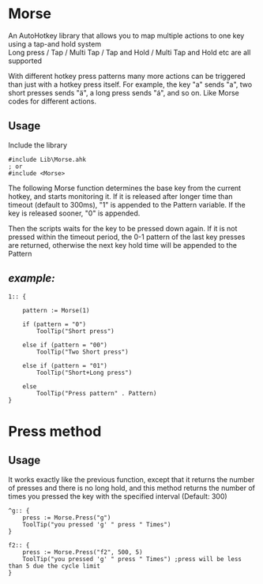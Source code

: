 # Morse

An AutoHotkey library that allows you to map multiple actions to one key using a tap-and hold system  
Long press / Tap / Multi Tap / Tap and Hold / Multi Tap and Hold etc are all supported


With different hotkey press patterns many more actions can be triggered than just with a hotkey press itself. For example, the key "a" sends "a", two short presses sends "ä", a long press sends "á", and so on. Like Morse codes for different actions.



<!-- # Normal Usage
## Setup
1. Download a zip from the releases page
2. Extract the zip to a folder of your choice
3. Run the Example script -->

## Usage

Include the library
```Autohotkey
#include Lib\Morse.ahk
; or
#include <Morse>
```

The following Morse function determines the base key from the current hotkey, and starts monitoring it. If it is released after longer time than timeout (default to 300ms), "1" is appended to the Pattern variable. If the key is released sooner, "0" is appended.


Then the scripts waits for the key to be pressed down again. If it is not pressed within the timeout period, the 0-1 pattern of the last key presses are returned, otherwise the next key hold time will be appended to the Pattern


*example:*
------------

```Autohotkey
1:: {

    pattern := Morse(1)

    if (pattern = "0")
        ToolTip("Short press")

    else if (pattern = "00")
        ToolTip("Two Short press")

    else if (pattern = "01")
        ToolTip("Short+Long press")
    
    else 
        ToolTip("Press pattern" . Pattern)
}
```

# Press method
## Usage

It works exactly like the previous function, except that it returns the number of presses and there is no long hold, and this method returns the number of times you pressed the key with the specified interval (Default: 300)

```Autohotkey
^g:: {
    press := Morse.Press("g")
    ToolTip("you pressed 'g' " press " Times")
}
```

```Autohotkey
f2:: {
    press := Morse.Press("f2", 500, 5)
    ToolTip("you pressed 'g' " press " Times") ;press will be less than 5 due the cycle limit
}
```
